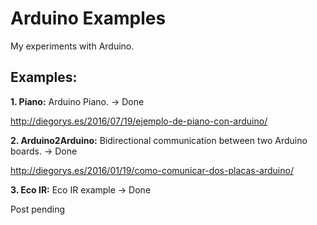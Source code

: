 # Arduino Examples

My experiments with Arduino.

## Examples:

**1. Piano:** Arduino Piano. -> Done

http://diegorys.es/2016/07/19/ejemplo-de-piano-con-arduino/

**2. Arduino2Arduino:** Bidirectional communication between two Arduino boards. -> Done

http://diegorys.es/2016/01/19/como-comunicar-dos-placas-arduino/

**3. Eco IR:** Eco IR example -> Done

Post pending

